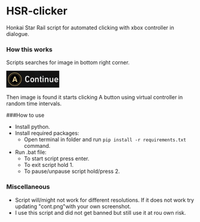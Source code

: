 # HSR-clicker
Honkai Star Rail script for automated clicking with xbox controller in dialogue.

### How this works
Scripts searches for image in bottom right corner.

![alt text](cont.png)

Then image is found it starts clicking A button using virtual controller in random time intervals.

###How to use

- Install python.
- Install required packages:
	- Open terminal in folder and run ```pip install -r requirements.txt``` command.
- Run .bat file:
	- To start script press enter.
	- To exit script hold 1.
	- To pause/unpause script hold/press 2.

### Miscellaneous
- Script will/might not work for different resolutions. If it does not work try updating "cont.png"with your own screenshot.
- I use this script and did not get banned but still use it at rou own risk.
